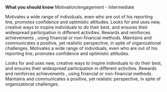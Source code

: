 **What you should know**
Motivation/engagement - Intermediate

Motivates a wide range of individuals, even who are out of his reporting line, promotes confidence and optimistic attitudes.
Looks for and uses new, creative ways to inspire individuals to do their best, and ensures their widespread participation in different activities.
Rewards and reinforces achievements , using financial or non-financial methods.
Maintains and communicates a positive, yet realistic perspective, in spite of organizational challenges.
Motivates a wide range of individuals, even who are out of his reporting line, promotes confidence and optimistic attitudes.

Looks for and uses new, creative ways to inspire individuals to do their best, and ensures their widespread participation in different activities.
Rewards and reinforces achievements , using financial or non-financial methods.
Maintains and communicates a positive, yet realistic perspective, in spite of organizational challenges.